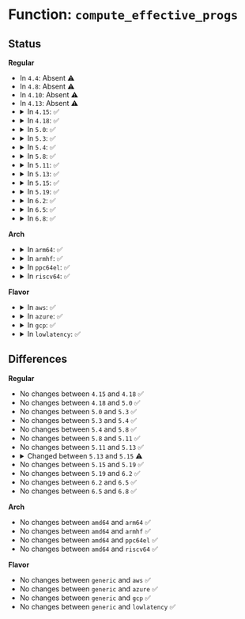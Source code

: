 # Function: <code>compute_effective_progs</code>

## Status
<b>Regular</b>
<ul>
<li>
In <code>4.4</code>: Absent ⚠️
</li>
<li>
In <code>4.8</code>: Absent ⚠️
</li>
<li>
In <code>4.10</code>: Absent ⚠️
</li>
<li>
In <code>4.13</code>: Absent ⚠️
</li>
<li>
<details>
<summary>In <code>4.15</code>: ✅</summary>

```c
int compute_effective_progs(struct cgroup *cgrp, enum bpf_attach_type type, struct bpf_prog_array **array);
```

**Collision:** Unique Static

**Inline:** No

**Transformation:** False

**Instances:**

```
In kernel/bpf/cgroup.c (ffffffff811b2330)
Location: kernel/bpf/cgroup.c:94
Inline: False
Direct callers:
  - kernel/bpf/cgroup.c:__cgroup_bpf_detach
  - kernel/bpf/cgroup.c:__cgroup_bpf_attach
  - kernel/bpf/cgroup.c:cgroup_bpf_inherit
```
**Symbols:**

```
ffffffff811b2330-ffffffff811b243a: compute_effective_progs (STB_LOCAL)
```
</details>
</li>
<li>
<details>
<summary>In <code>4.18</code>: ✅</summary>

```c
int compute_effective_progs(struct cgroup *cgrp, enum bpf_attach_type type, struct bpf_prog_array **array);
```

**Collision:** Unique Static

**Inline:** No

**Transformation:** False

**Instances:**

```
In kernel/bpf/cgroup.c (ffffffff811d18c0)
Location: kernel/bpf/cgroup.c:94
Inline: False
Direct callers:
  - kernel/bpf/cgroup.c:__cgroup_bpf_detach
  - kernel/bpf/cgroup.c:__cgroup_bpf_attach
  - kernel/bpf/cgroup.c:cgroup_bpf_inherit
```
**Symbols:**

```
ffffffff811d18c0-ffffffff811d19b2: compute_effective_progs (STB_LOCAL)
```
</details>
</li>
<li>
<details>
<summary>In <code>5.0</code>: ✅</summary>

```c
int compute_effective_progs(struct cgroup *cgrp, enum bpf_attach_type type, struct bpf_prog_array **array);
```

**Collision:** Unique Static

**Inline:** No

**Transformation:** False

**Instances:**

```
In kernel/bpf/cgroup.c (ffffffff811e14a0)
Location: kernel/bpf/cgroup.c:99
Inline: False
Direct callers:
  - kernel/bpf/cgroup.c:update_effective_progs
  - kernel/bpf/cgroup.c:cgroup_bpf_inherit
```
**Symbols:**

```
ffffffff811e14a0-ffffffff811e15bc: compute_effective_progs (STB_LOCAL)
```
</details>
</li>
<li>
<details>
<summary>In <code>5.3</code>: ✅</summary>

```c
int compute_effective_progs(struct cgroup *cgrp, enum bpf_attach_type type, struct bpf_prog_array **array);
```

**Collision:** Unique Static

**Inline:** No

**Transformation:** False

**Instances:**

```
In kernel/bpf/cgroup.c (ffffffff811f71e0)
Location: kernel/bpf/cgroup.c:135
Inline: False
Direct callers:
  - kernel/bpf/cgroup.c:update_effective_progs
  - kernel/bpf/cgroup.c:cgroup_bpf_inherit
```
**Symbols:**

```
ffffffff811f71e0-ffffffff811f730b: compute_effective_progs (STB_LOCAL)
```
</details>
</li>
<li>
<details>
<summary>In <code>5.4</code>: ✅</summary>

```c
int compute_effective_progs(struct cgroup *cgrp, enum bpf_attach_type type, struct bpf_prog_array **array);
```

**Collision:** Unique Static

**Inline:** No

**Transformation:** False

**Instances:**

```
In kernel/bpf/cgroup.c (ffffffff812041a0)
Location: kernel/bpf/cgroup.c:138
Inline: False
Direct callers:
  - kernel/bpf/cgroup.c:update_effective_progs
  - kernel/bpf/cgroup.c:cgroup_bpf_inherit
```
**Symbols:**

```
ffffffff812041a0-ffffffff812042c4: compute_effective_progs (STB_LOCAL)
```
</details>
</li>
<li>
<details>
<summary>In <code>5.8</code>: ✅</summary>

```c
int compute_effective_progs(struct cgroup *cgrp, enum bpf_attach_type type, struct bpf_prog_array **array);
```

**Collision:** Unique Static

**Inline:** No

**Transformation:** False

**Instances:**

```
In kernel/bpf/cgroup.c (ffffffff8122d1b0)
Location: kernel/bpf/cgroup.c:212
Inline: False
Direct callers:
  - kernel/bpf/cgroup.c:update_effective_progs
  - kernel/bpf/cgroup.c:cgroup_bpf_inherit
```
**Symbols:**

```
ffffffff8122d1b0-ffffffff8122d2e9: compute_effective_progs (STB_LOCAL)
```
</details>
</li>
<li>
<details>
<summary>In <code>5.11</code>: ✅</summary>

```c
int compute_effective_progs(struct cgroup *cgrp, enum bpf_attach_type type, struct bpf_prog_array **array);
```

**Collision:** Unique Static

**Inline:** No

**Transformation:** False

**Instances:**

```
In kernel/bpf/cgroup.c (ffffffff81235450)
Location: kernel/bpf/cgroup.c:227
Inline: False
Direct callers:
  - kernel/bpf/cgroup.c:update_effective_progs
  - kernel/bpf/cgroup.c:cgroup_bpf_inherit
```
**Symbols:**

```
ffffffff81235450-ffffffff81235591: compute_effective_progs (STB_LOCAL)
```
</details>
</li>
<li>
<details>
<summary>In <code>5.13</code>: ✅</summary>

```c
int compute_effective_progs(struct cgroup *cgrp, enum bpf_attach_type type, struct bpf_prog_array **array);
```

**Collision:** Unique Static

**Inline:** No

**Transformation:** False

**Instances:**

```
In kernel/bpf/cgroup.c (ffffffff81238bd0)
Location: kernel/bpf/cgroup.c:227
Inline: False
Direct callers:
  - kernel/bpf/cgroup.c:update_effective_progs
  - kernel/bpf/cgroup.c:cgroup_bpf_inherit
```
**Symbols:**

```
ffffffff81238bd0-ffffffff81238d11: compute_effective_progs (STB_LOCAL)
```
</details>
</li>
<li>
<details>
<summary>In <code>5.15</code>: ✅</summary>

```c
int compute_effective_progs(struct cgroup *cgrp, enum cgroup_bpf_attach_type atype, struct bpf_prog_array **array);
```

**Collision:** Unique Static

**Inline:** No

**Transformation:** False

**Instances:**

```
In kernel/bpf/cgroup.c (ffffffff812736f0)
Location: kernel/bpf/cgroup.c:227
Inline: False
Direct callers:
  - kernel/bpf/cgroup.c:update_effective_progs
  - kernel/bpf/cgroup.c:cgroup_bpf_inherit
```
**Symbols:**

```
ffffffff812736f0-ffffffff81273990: compute_effective_progs (STB_LOCAL)
```
</details>
</li>
<li>
<details>
<summary>In <code>5.19</code>: ✅</summary>

```c
int compute_effective_progs(struct cgroup *cgrp, enum cgroup_bpf_attach_type atype, struct bpf_prog_array **array);
```

**Collision:** Unique Static

**Inline:** No

**Transformation:** False

**Instances:**

```
In kernel/bpf/cgroup.c (ffffffff812c3030)
Location: kernel/bpf/cgroup.c:266
Inline: False
Direct callers:
  - kernel/bpf/cgroup.c:update_effective_progs
  - kernel/bpf/cgroup.c:cgroup_bpf_inherit
```
**Symbols:**

```
ffffffff812c3030-ffffffff812c32e8: compute_effective_progs (STB_LOCAL)
```
</details>
</li>
<li>
<details>
<summary>In <code>6.2</code>: ✅</summary>

```c
int compute_effective_progs(struct cgroup *cgrp, enum cgroup_bpf_attach_type atype, struct bpf_prog_array **array);
```

**Collision:** Unique Static

**Inline:** No

**Transformation:** False

**Instances:**

```
In kernel/bpf/cgroup.c (ffffffff81327800)
Location: kernel/bpf/cgroup.c:401
Inline: False
Direct callers:
  - kernel/bpf/cgroup.c:update_effective_progs
  - kernel/bpf/cgroup.c:cgroup_bpf_inherit
```
**Symbols:**

```
ffffffff81327800-ffffffff813279e9: compute_effective_progs (STB_LOCAL)
```
</details>
</li>
<li>
<details>
<summary>In <code>6.5</code>: ✅</summary>

```c
int compute_effective_progs(struct cgroup *cgrp, enum cgroup_bpf_attach_type atype, struct bpf_prog_array **array);
```

**Collision:** Unique Static

**Inline:** No

**Transformation:** False

**Instances:**

```
In kernel/bpf/cgroup.c (ffffffff81357b40)
Location: kernel/bpf/cgroup.c:401
Inline: False
Direct callers:
  - kernel/bpf/cgroup.c:update_effective_progs
  - kernel/bpf/cgroup.c:cgroup_bpf_inherit
```
**Symbols:**

```
ffffffff81357b40-ffffffff81357d4c: compute_effective_progs (STB_LOCAL)
```
</details>
</li>
<li>
<details>
<summary>In <code>6.8</code>: ✅</summary>

```c
int compute_effective_progs(struct cgroup *cgrp, enum cgroup_bpf_attach_type atype, struct bpf_prog_array **array);
```

**Collision:** Unique Static

**Inline:** No

**Transformation:** False

**Instances:**

```
In kernel/bpf/cgroup.c (ffffffff813806c0)
Location: kernel/bpf/cgroup.c:401
Inline: False
Direct callers:
  - kernel/bpf/cgroup.c:update_effective_progs
  - kernel/bpf/cgroup.c:cgroup_bpf_inherit
```
**Symbols:**

```
ffffffff813806c0-ffffffff813808cb: compute_effective_progs (STB_LOCAL)
```
</details>
</li>
</ul>
<b>Arch</b>
<ul>
<li>
<details>
<summary>In <code>arm64</code>: ✅</summary>

```c
int compute_effective_progs(struct cgroup *cgrp, enum bpf_attach_type type, struct bpf_prog_array **array);
```

**Collision:** Unique Static

**Inline:** No

**Transformation:** False

**Instances:**

```
In kernel/bpf/cgroup.c (ffff80001028c978)
Location: kernel/bpf/cgroup.c:138
Inline: False
Direct callers:
  - kernel/bpf/cgroup.c:update_effective_progs
  - kernel/bpf/cgroup.c:update_effective_progs
  - kernel/bpf/cgroup.c:cgroup_bpf_inherit
```
**Symbols:**

```
ffff80001028c978-ffff80001028cad4: compute_effective_progs (STB_LOCAL)
```
</details>
</li>
<li>
<details>
<summary>In <code>armhf</code>: ✅</summary>

```c
int compute_effective_progs(struct cgroup *cgrp, enum bpf_attach_type type, struct bpf_prog_array **array);
```

**Collision:** Unique Static

**Inline:** No

**Transformation:** False

**Instances:**

```
In kernel/bpf/cgroup.c (c04bc070)
Location: kernel/bpf/cgroup.c:138
Inline: False
Direct callers:
  - kernel/bpf/cgroup.c:update_effective_progs
  - kernel/bpf/cgroup.c:update_effective_progs
  - kernel/bpf/cgroup.c:cgroup_bpf_inherit
```
**Symbols:**

```
c04bc070-c04bc1c8: compute_effective_progs (STB_LOCAL)
```
</details>
</li>
<li>
<details>
<summary>In <code>ppc64el</code>: ✅</summary>

```c
int compute_effective_progs(struct cgroup *cgrp, enum bpf_attach_type type, struct bpf_prog_array **array);
```

**Collision:** Unique Static

**Inline:** No

**Transformation:** False

**Instances:**

```
In kernel/bpf/cgroup.c (c000000000338e40)
Location: kernel/bpf/cgroup.c:138
Inline: False
Direct callers:
  - kernel/bpf/cgroup.c:update_effective_progs
  - kernel/bpf/cgroup.c:update_effective_progs
  - kernel/bpf/cgroup.c:cgroup_bpf_inherit
```
**Symbols:**

```
c000000000338e40-c000000000339008: compute_effective_progs (STB_LOCAL)
```
</details>
</li>
<li>
<details>
<summary>In <code>riscv64</code>: ✅</summary>

```c
int compute_effective_progs(struct cgroup *cgrp, enum bpf_attach_type type, struct bpf_prog_array **array);
```

**Collision:** Unique Static

**Inline:** No

**Transformation:** False

**Instances:**

```
In kernel/bpf/cgroup.c (ffffffe0001c037a)
Location: kernel/bpf/cgroup.c:138
Inline: False
Direct callers:
  - kernel/bpf/cgroup.c:update_effective_progs
  - kernel/bpf/cgroup.c:update_effective_progs
  - kernel/bpf/cgroup.c:cgroup_bpf_inherit
```
**Symbols:**

```
ffffffe0001c037a-ffffffe0001c047e: compute_effective_progs (STB_LOCAL)
```
</details>
</li>
</ul>
<b>Flavor</b>
<ul>
<li>
<details>
<summary>In <code>aws</code>: ✅</summary>

```c
int compute_effective_progs(struct cgroup *cgrp, enum bpf_attach_type type, struct bpf_prog_array **array);
```

**Collision:** Unique Static

**Inline:** No

**Transformation:** False

**Instances:**

```
In kernel/bpf/cgroup.c (ffffffff811fc7c0)
Location: kernel/bpf/cgroup.c:138
Inline: False
Direct callers:
  - kernel/bpf/cgroup.c:update_effective_progs
  - kernel/bpf/cgroup.c:cgroup_bpf_inherit
```
**Symbols:**

```
ffffffff811fc7c0-ffffffff811fc8e4: compute_effective_progs (STB_LOCAL)
```
</details>
</li>
<li>
<details>
<summary>In <code>azure</code>: ✅</summary>

```c
int compute_effective_progs(struct cgroup *cgrp, enum bpf_attach_type type, struct bpf_prog_array **array);
```

**Collision:** Unique Static

**Inline:** No

**Transformation:** False

**Instances:**

```
In kernel/bpf/cgroup.c (ffffffff811ef510)
Location: kernel/bpf/cgroup.c:138
Inline: False
Direct callers:
  - kernel/bpf/cgroup.c:update_effective_progs
  - kernel/bpf/cgroup.c:cgroup_bpf_inherit
```
**Symbols:**

```
ffffffff811ef510-ffffffff811ef634: compute_effective_progs (STB_LOCAL)
```
</details>
</li>
<li>
<details>
<summary>In <code>gcp</code>: ✅</summary>

```c
int compute_effective_progs(struct cgroup *cgrp, enum bpf_attach_type type, struct bpf_prog_array **array);
```

**Collision:** Unique Static

**Inline:** No

**Transformation:** False

**Instances:**

```
In kernel/bpf/cgroup.c (ffffffff811fa590)
Location: kernel/bpf/cgroup.c:138
Inline: False
Direct callers:
  - kernel/bpf/cgroup.c:update_effective_progs
  - kernel/bpf/cgroup.c:cgroup_bpf_inherit
```
**Symbols:**

```
ffffffff811fa590-ffffffff811fa6b4: compute_effective_progs (STB_LOCAL)
```
</details>
</li>
<li>
<details>
<summary>In <code>lowlatency</code>: ✅</summary>

```c
int compute_effective_progs(struct cgroup *cgrp, enum bpf_attach_type type, struct bpf_prog_array **array);
```

**Collision:** Unique Static

**Inline:** No

**Transformation:** False

**Instances:**

```
In kernel/bpf/cgroup.c (ffffffff81209050)
Location: kernel/bpf/cgroup.c:138
Inline: False
Direct callers:
  - kernel/bpf/cgroup.c:update_effective_progs
  - kernel/bpf/cgroup.c:cgroup_bpf_inherit
```
**Symbols:**

```
ffffffff81209050-ffffffff81209174: compute_effective_progs (STB_LOCAL)
```
</details>
</li>
</ul>

## Differences
<b>Regular</b>
<ul>
<li>
No changes between <code>4.15</code> and <code>4.18</code> ✅
</li>
<li>
No changes between <code>4.18</code> and <code>5.0</code> ✅
</li>
<li>
No changes between <code>5.0</code> and <code>5.3</code> ✅
</li>
<li>
No changes between <code>5.3</code> and <code>5.4</code> ✅
</li>
<li>
No changes between <code>5.4</code> and <code>5.8</code> ✅
</li>
<li>
No changes between <code>5.8</code> and <code>5.11</code> ✅
</li>
<li>
No changes between <code>5.11</code> and <code>5.13</code> ✅
</li>
<li>
<details>
<summary>Changed between <code>5.13</code> and <code>5.15</code> ⚠️</summary>
<ul>
<li>
<b>Param added. </b>
<code>enum cgroup_bpf_attach_type atype</code>
</li>
<li>
<b>Param removed. </b>
<code>enum bpf_attach_type type</code>
</li>
</ul>
</details>
</li>
<li>
No changes between <code>5.15</code> and <code>5.19</code> ✅
</li>
<li>
No changes between <code>5.19</code> and <code>6.2</code> ✅
</li>
<li>
No changes between <code>6.2</code> and <code>6.5</code> ✅
</li>
<li>
No changes between <code>6.5</code> and <code>6.8</code> ✅
</li>
</ul>
<b>Arch</b>
<ul>
<li>
No changes between <code>amd64</code> and <code>arm64</code> ✅
</li>
<li>
No changes between <code>amd64</code> and <code>armhf</code> ✅
</li>
<li>
No changes between <code>amd64</code> and <code>ppc64el</code> ✅
</li>
<li>
No changes between <code>amd64</code> and <code>riscv64</code> ✅
</li>
</ul>
<b>Flavor</b>
<ul>
<li>
No changes between <code>generic</code> and <code>aws</code> ✅
</li>
<li>
No changes between <code>generic</code> and <code>azure</code> ✅
</li>
<li>
No changes between <code>generic</code> and <code>gcp</code> ✅
</li>
<li>
No changes between <code>generic</code> and <code>lowlatency</code> ✅
</li>
</ul>

